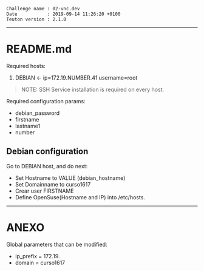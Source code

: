```
Challenge name : 02-vnc.dev
Date           : 2019-09-14 11:26:20 +0100
Teuton version : 2.1.0
```
---
# README.md

Required hosts:
1. DEBIAN <- ip=172.19.NUMBER.41 username=root 

> NOTE: SSH Service installation is required on every host.

Required configuration params:
* debian_password
* firstname
* lastname1
* number

## Debian configuration

Go to DEBIAN host, and do next:
* Set Hostname to VALUE (debian_hostname)
* Set Domainname to curso1617
* Crear user FIRSTNAME
* Define OpenSuse(Hostname and IP) into /etc/hosts.

---
# ANEXO

Global parameters that can be modified:
* ip_prefix       = 172.19.
* domain          = curso1617
